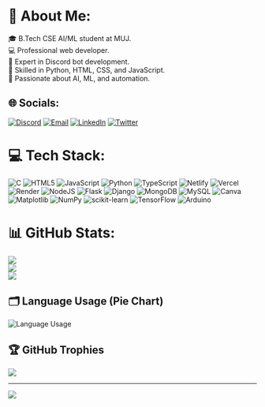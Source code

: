 # 💫 About Me:
🎓 B.Tech CSE AI/ML student at MUJ.  
💻 Professional web developer.  
🤖 Expert in Discord bot development.  
🐍 Skilled in Python, HTML, CSS, and JavaScript.  
🚀 Passionate about AI, ML, and automation.  

## 🌐 Socials:
[![Discord](https://img.shields.io/badge/Discord-%237289DA.svg?logo=discord&logoColor=white)](https://discord.gg/dr.viktor_) 
[![Email](https://img.shields.io/badge/Email-D14836?logo=gmail&logoColor=white)](mailto:dr.viktor2407@gmail.com) 
[![LinkedIn](https://img.shields.io/badge/LinkedIn-0077B5?logo=linkedin&logoColor=white)](https://www.linkedin.com/in/yourprofile) 
[![Twitter](https://img.shields.io/badge/Twitter-1DA1F2?logo=twitter&logoColor=white)](https://twitter.com/yourhandle) 

# 💻 Tech Stack:
![C](https://img.shields.io/badge/c-%2300599C.svg?style=for-the-badge&logo=c&logoColor=white) 
![HTML5](https://img.shields.io/badge/html5-%23E34F26.svg?style=for-the-badge&logo=html5&logoColor=white) 
![JavaScript](https://img.shields.io/badge/javascript-%23323330.svg?style=for-the-badge&logo=javascript&logoColor=%23F7DF1E) 
![Python](https://img.shields.io/badge/python-3670A0?style=for-the-badge&logo=python&logoColor=ffdd54) 
![TypeScript](https://img.shields.io/badge/typescript-%23007ACC.svg?style=for-the-badge&logo=typescript&logoColor=white) 
![Netlify](https://img.shields.io/badge/netlify-%23000000.svg?style=for-the-badge&logo=netlify&logoColor=#00C7B7) 
![Vercel](https://img.shields.io/badge/vercel-%23000000.svg?style=for-the-badge&logo=vercel&logoColor=white) 
![Render](https://img.shields.io/badge/Render-%46E3B7.svg?style=for-the-badge&logo=render&logoColor=white) 
![NodeJS](https://img.shields.io/badge/node.js-6DA55F?style=for-the-badge&logo=node.js&logoColor=white) 
![Flask](https://img.shields.io/badge/flask-%23000.svg?style=for-the-badge&logo=flask&logoColor=white) 
![Django](https://img.shields.io/badge/django-%23092E20.svg?style=for-the-badge&logo=django&logoColor=white) 
![MongoDB](https://img.shields.io/badge/MongoDB-%234ea94b.svg?style=for-the-badge&logo=mongodb&logoColor=white) 
![MySQL](https://img.shields.io/badge/mysql-4479A1.svg?style=for-the-badge&logo=mysql&logoColor=white) 
![Canva](https://img.shields.io/badge/Canva-%2300C4CC.svg?style=for-the-badge&logo=Canva&logoColor=white) 
![Matplotlib](https://img.shields.io/badge/Matplotlib-%23ffffff.svg?style=for-the-badge&logo=Matplotlib&logoColor=black) 
![NumPy](https://img.shields.io/badge/numpy-%23013243.svg?style=for-the-badge&logo=numpy&logoColor=white) 
![scikit-learn](https://img.shields.io/badge/scikit--learn-%23F7931E.svg?style=for-the-badge&logo=scikit-learn&logoColor=white) 
![TensorFlow](https://img.shields.io/badge/TensorFlow-%23FF6F00.svg?style=for-the-badge&logo=TensorFlow&logoColor=white) 
![Arduino](https://img.shields.io/badge/-Arduino-00979D?style=for-the-badge&logo=Arduino&logoColor=white)

# 📊 GitHub Stats:
![](https://github-readme-stats.vercel.app/api?username=viktorexe&theme=dark&hide_border=false&include_all_commits=true&count_private=true)<br/>
![](https://github-readme-streak-stats.herokuapp.com/?user=viktorexe&theme=dark&hide_border=false)<br/>
![](https://github-readme-stats.vercel.app/api/top-langs/?username=viktorexe&theme=dark&hide_border=false&include_all_commits=true&count_private=true&layout=compact)

## 🗂️ Language Usage (Pie Chart)
![Language Usage](https://github-readme-stats.vercel.app/api/top-langs/?username=viktorexe&layout=pie&theme=dark&hide_border=true)

## 🏆 GitHub Trophies
![](https://github-profile-trophy.vercel.app/?username=viktorexe&theme=radical&no-frame=false&no-bg=true&margin-w=4)

---
[![](https://visitcount.itsvg.in/api?id=viktorexe&icon=0&color=0)](https://visitcount.itsvg.in)
